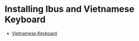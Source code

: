 # Installing Ibus and Vietnamese Keyboard

- [Vietnamese Keyboard](https://askubuntu.com/questions/428673/vietnamese-input-method)